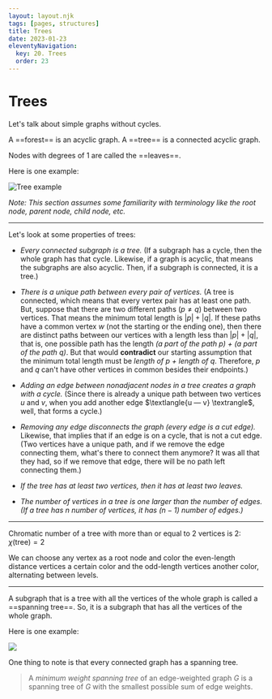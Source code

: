 ```yaml
---
layout: layout.njk
tags: [pages, structures]
title: Trees
date: 2023-01-23
eleventyNavigation:
  key: 20. Trees
  order: 23
---
```


# Trees

Let's talk about simple graphs without cycles.

A ==forest== is an acyclic graph.
A ==tree== is a connected acyclic graph.

Nodes with degrees of $1$ are called the ==leaves==.

Here is one example:

![Tree example](https://upload.wikimedia.org/wikipedia/commons/thumb/d/d3/Graph_theory_tree.svg/217px-Graph_theory_tree.svg.png)


_Note: This section assumes some familiarity with terminology like the root node, parent node, child node, etc._

---

Let's look at some properties of trees:

- _Every connected subgraph is a tree._
(If a subgraph has a cycle, then the whole graph has that cycle. Likewise, if a graph is acyclic, that means the subgraphs are also acyclic. Then, if a subgraph is connected, it is a tree.)

- _There is a unique path between every pair of vertices._
(A tree is connected, which means that every vertex pair has at least one path. 
But, suppose that there are two different paths ($p \neq q$) between two vertices. That means the minimum total length is $|p| + |q|$. If these paths have a common vertex $w$ (not the starting or the ending one), then there are distinct paths between our vertices with a length less than $|p| + |q|$, that is, one possible path has the length _(a part of the path $p$) + (a part of the path $q$)_. But that would **contradict** our starting assumption that the minimum total length must be _length of $p$ + length of $q$_. Therefore, $p$ and $q$ can't have other vertices in common besides their endpoints.)

- _Adding an edge between nonadjacent nodes in a tree creates a graph with a cycle._
(Since there is already a unique path between two vertices $u$ and $v$, when you add another edge $\textlangle{u — v} \textrangle$, well, that forms a cycle.)

- _Removing any edge disconnects the graph (every edge is a cut edge)._
Likewise, that implies that if an edge is on a cycle, that is not a cut edge.
(Two vertices have a unique path, and if we remove the edge connecting them, what's there to connect them anymore? It was all that they had, so if we remove that edge, there will be no path left connecting them.)

- _If the tree has at least two vertices, then it has at least two leaves._

- _The number of vertices in a tree is one larger than the number of edges. (If a tree has $n$ number of vertices, it has ($n - 1$) number of edges.)_

---
 
Chromatic number of a tree with more than or equal to 2 vertices is 2: $\chi(\text{tree}) = 2$

We can choose any vertex as a root node and color the even-length distance vertices a certain color and the odd-length vertices another color, alternating between levels.

---

A subgraph that is a tree with all the vertices of the whole graph is called a ==spanning tree==.
So, it is a subgraph that has all the vertices of the whole graph.

Here is one example:

![](https://upload.wikimedia.org/wikipedia/commons/thumb/0/03/Spanning_tree.svg/419px-Spanning_tree.svg.png)



One thing to note is that every connected graph has a spanning tree.

> A _minimum weight spanning tree_ of an edge-weighted graph $G$ is a spanning tree of $G$ with the smallest possible sum of edge weights.

